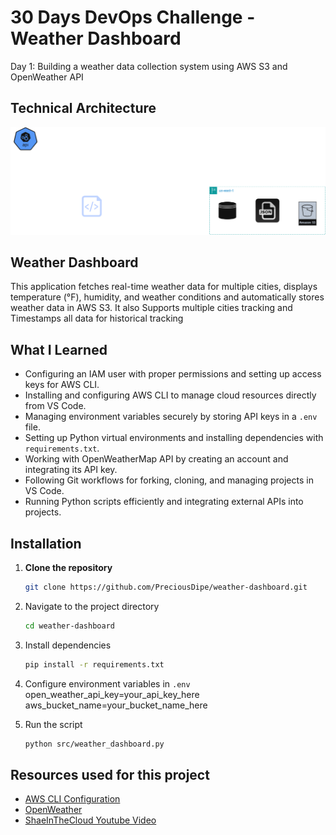 # 30 Days DevOps Challenge - Weather Dashboard

Day 1: Building a weather data collection system using AWS S3 and OpenWeather API

## Technical Architecture
![Architecture Diagram](https://github.com/PreciousDipe/weather-dashboard/blob/main/src/weather-dashboard.drawio.png)


## Weather Dashboard
This application fetches real-time weather data for multiple cities, displays temperature (°F), humidity, and weather conditions and automatically stores weather data in AWS S3. It also Supports multiple cities tracking and Timestamps all data for historical tracking

## What I Learned
- Configuring an IAM user with proper permissions and setting up access keys for AWS CLI.
- Installing and configuring AWS CLI to manage cloud resources directly from VS Code.
- Managing environment variables securely by storing API keys in a `.env` file.
- Setting up Python virtual environments and installing dependencies with `requirements.txt`.
- Working with OpenWeatherMap API by creating an account and integrating its API key.
- Following Git workflows for forking, cloning, and managing projects in VS Code.
- Running Python scripts efficiently and integrating external APIs into projects.

## Installation
1. **Clone the repository**
   ```bash
   git clone https://github.com/PreciousDipe/weather-dashboard.git

2. Navigate to the project directory
   ```bash
   cd weather-dashboard

3. Install dependencies
   ```bash
   pip install -r requirements.txt

4. Configure environment variables in `.env`
   open_weather_api_key=your_api_key_here
   aws_bucket_name=your_bucket_name_here

5. Run the script
   ```bash
   python src/weather_dashboard.py

## Resources used for this project
- [AWS CLI Configuration](https://docs.aws.amazon.com/cli/latest/userguide/getting-started-install.html)
- [OpenWeather](https://home.openweathermap.org/)
- [ShaeInTheCloud Youtube Video](https://youtu.be/A95XBJFOqjw?si=41zTO-4yrt-bn86U)
